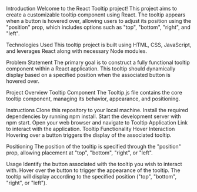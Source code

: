 Introduction
Welcome to the React Tooltip project! This project aims to create a customizable tooltip component using React. The tooltip appears when a button is hovered over, allowing users to adjust its position using the "position" prop, which includes options such as "top", "bottom", "right", and "left".

Technologies Used
This tooltip project is built using HTML, CSS, JavaScript, and leverages React along with necessary Node modules.

Problem Statement
The primary goal is to construct a fully functional tooltip component within a React application. This tooltip should dynamically display based on a specified position when the associated button is hovered over.

Project Overview
Tooltip Component
The Tooltip.js file contains the core tooltip component, managing its behavior, appearance, and positioning.

Instructions
Clone this repository to your local machine.
Install the required dependencies by running npm install.
Start the development server with npm start.
Open your web browser and navigate to Tooltip Application Link to interact with the application.
Tooltip Functionality
Hover Interaction
Hovering over a button triggers the display of the associated tooltip.

Positioning
The position of the tooltip is specified through the "position" prop, allowing placement at "top", "bottom", "right", or "left".

Usage
Identify the button associated with the tooltip you wish to interact with.
Hover over the button to trigger the appearance of the tooltip.
The tooltip will display according to the specified position ("top", "bottom", "right", or "left").